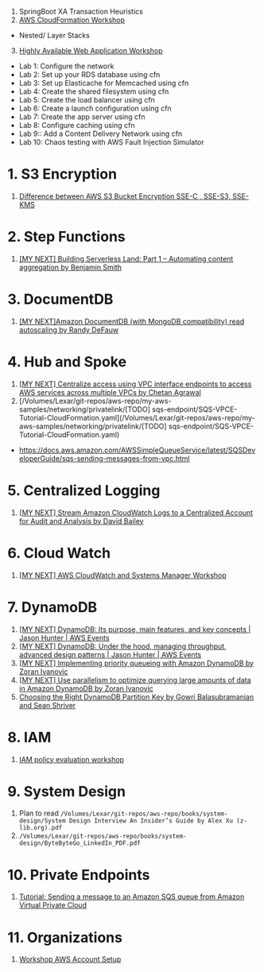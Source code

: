 

1. SpringBoot XA Transaction Heuristics
2. [AWS CloudFormation Workshop](https://catalog.workshops.aws/cfn101/en-US)
- Nested/ Layer Stacks
3. [Highly Available Web Application Workshop](https://catalog.us-east-1.prod.workshops.aws/workshops/3de93ad5-ebbe-4258-b977-b45cdfe661f1/en-US)
- Lab 1: Configure the network
- Lab 2: Set up your RDS database using cfn
- Lab 3: Set up Elasticache for Memcached using cfn
- Lab 4: Create the shared filesystem using cfn
- Lab 5: Create the load balancer using cfn
- Lab 6: Create a launch configuration using cfn
- Lab 7: Create the app server using cfn
- Lab 8: Configure caching using cfn
- Lab 9:: Add a Content Delivery Network using cfn
- Lab 10: Chaos testing with AWS Fault Injection Simulator

# 1. S3 Encryption

1. [Difference between AWS S3 Bucket Encryption SSE-C , SSE-S3, SSE-KMS](https://awstip.com/5-minutes-to-aws-s3-bucket-encryption-sse-c-sse-s3-sse-kms-e2fb07b05cb3)

# 2. Step Functions

1. [[MY NEXT] Building Serverless Land: Part 1 – Automating content aggregation by Benjamin Smith ](https://aws.amazon.com/blogs/compute/building-serverless-land-part-1-automating-content-aggregation/)

# 3. DocumentDB

1. [[MY NEXT]Amazon DocumentDB (with MongoDB compatibility) read autoscaling by Randy DeFauw](https://aws.amazon.com/blogs/database/amazon-documentdb-with-mongodb-compatibility-read-autoscaling/)

# 4. Hub and Spoke

1. [[MY NEXT] Centralize access using VPC interface endpoints to access AWS services across multiple VPCs by Chetan Agrawal](https://aws.amazon.com/blogs/networking-and-content-delivery/centralize-access-using-vpc-interface-endpoints/)
2. [/Volumes/Lexar/git-repos/aws-repo/my-aws-samples/networking/privatelink/[TODO] sqs-endpoint/SQS-VPCE-Tutorial-CloudFormation.yaml](/Volumes/Lexar/git-repos/aws-repo/my-aws-samples/networking/privatelink/[TODO] sqs-endpoint/SQS-VPCE-Tutorial-CloudFormation.yaml)
- https://docs.aws.amazon.com/AWSSimpleQueueService/latest/SQSDeveloperGuide/sqs-sending-messages-from-vpc.html

# 5. Centralized Logging

1. [[MY NEXT] Stream Amazon CloudWatch Logs to a Centralized Account for Audit and Analysis by David Bailey](https://aws.amazon.com/blogs/architecture/stream-amazon-cloudwatch-logs-to-a-centralized-account-for-audit-and-analysis/)

# 6. Cloud Watch

1. [[MY NEXT] AWS CloudWatch and Systems Manager Workshop](https://catalog.us-east-1.prod.workshops.aws/workshops/a8e9c6a6-0ba9-48a7-a90d-378a440ab8ba/en-US)

# 7. DynamoDB

1. [[MY NEXT] DynamoDB: Its purpose, main features, and key concepts | Jason Hunter | AWS Events](https://www.youtube.com/watch?v=ummOosOW4lE)
2. [[MY NEXT] DynamoDB: Under the hood, managing throughput, advanced design patterns | Jason Hunter | AWS Events](https://www.youtube.com/watch?v=0iGR8GnIItQ)
3. [[MY NEXT] Implementing priority queueing with Amazon DynamoDB by Zoran Ivanovic](https://aws.amazon.com/blogs/database/implementing-priority-queueing-with-amazon-dynamodb/)
4. [[MY NEXT] Use parallelism to optimize querying large amounts of data in Amazon DynamoDB by Zoran Ivanovic](https://aws.amazon.com/blogs/database/use-parallelism-to-optimize-querying-large-amounts-of-data-in-amazon-dynamodb/)
5. [Choosing the Right DynamoDB Partition Key by Gowri Balasubramanian and Sean Shriver ](https://aws.amazon.com/blogs/database/choosing-the-right-dynamodb-partition-key/)

# 8. IAM

1. [IAM policy evaluation workshop](https://catalog.us-east-1.prod.workshops.aws/workshops/6dc3124a-6bd4-46eb-b5c4-be438a82ba3d/en-US)

# 9. System Design

1. Plan to read `/Volumes/Lexar/git-repos/aws-repo/books/system-design/System Design Interview An Insider’s Guide by Alex Xu (z-lib.org).pdf`
2. `/Volumes/Lexar/git-repos/aws-repo/books/system-design/ByteByteGo_LinkedIn_PDF.pdf`

# 10. Private Endpoints

1. [Tutorial: Sending a message to an Amazon SQS queue from Amazon Virtual Private Cloud](/Volumes/Lexar/git-repos/aws-repo/my-aws-samples/networking/privatelink/sqs-endpoint/my-readme.md)

# 11. Organizations

1. [Workshop AWS Account Setup](/Volumes/Lexar/git-repos/aws-repo/my-aws-workshops/iam/organizations/1-AWSAccountSetup/my-readme.md)